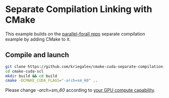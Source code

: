 # Separate Compilation Linking with CMake
This example builds on the [parallel-forall repo][1] separate compilation example by adding CMake to it.

## Compile and launch

```bash
git clone https://github.com/kriegalex/cmake-cuda-separate-compilation-linking.git cmake-cuda-scl
cd cmake-cuda-scl
mkdir build && cd build
cmake -DCMAKE_CUDA_FLAGS="-arch=sm_60" ..
```

Please change *-arch=sm_60* according to [your GPU compute capability][2].

[1]: https://github.com/parallel-forall/code-samples/tree/master/posts/separate-compilation-linking
[2]: https://en.wikipedia.org/wiki/CUDA#GPUs_supported